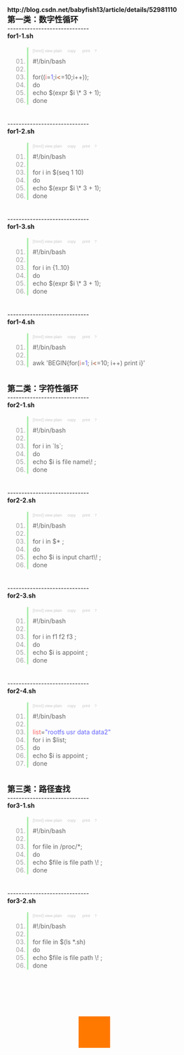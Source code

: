 <p>
	<br />
</p>
<p style="margin-top:0px;margin-bottom:0px;padding:0px;">
	<strong>http://blog.csdn.net/babyfish13/article/details/52981110</strong>
</p>
<p style="margin-top:0px;margin-bottom:0px;padding:0px;">
	<strong><span style="font-size:18px;">第一类：数字性循环</span></strong><br />
-----------------------------<br />
<strong>for1-1.sh</strong>
</p>
<div class="dp-highlighter bg_html" style="font-family:Consolas, &quot;font-size:12px;width:936.563px;overflow-x:auto;overflow-y:hidden;padding-top:1px;background-image:url(&quot;background-position:right top;background-size:initial;background-repeat:no-repeat;background-attachment:initial;background-origin:initial;background-clip:initial;opacity:0.6;position:relative;margin:18px 0px !important;">
	<div class="bar" style="padding-left:45px;">
		<div class="tools" style="padding:3px 8px 10px 10px;font-stretch:normal;font-size:9px;line-height:normal;font-family:Verdana, Geneva, Arial, Helvetica, sans-serif;color:silver;border-left:3px solid #6CE26C;">
			<b>[html]</b>&nbsp;<a href="http://blog.csdn.net/babyfish13/article/details/52981110#" class="ViewSource" title="view plain" target="_blank" style="color:#A0A0A0;text-decoration-line:none;background-image:none;background-position:initial;background-size:initial;background-repeat:initial;background-attachment:initial;background-origin:initial;background-clip:initial;background-color:inherit;border:none;padding:0px;margin:0px 10px 0px 0px;font-size:9px;">view plain</a><span data-mod="popu_168">&nbsp;<a href="http://blog.csdn.net/babyfish13/article/details/52981110#" class="CopyToClipboard" title="copy" target="_blank" style="color:#A0A0A0;text-decoration-line:none;background-image:none;background-position:initial;background-size:initial;background-repeat:initial;background-attachment:initial;background-origin:initial;background-clip:initial;background-color:inherit;border:none;padding:0px;margin:0px 10px 0px 0px;font-size:9px;">copy</a>
			<div style="position:absolute;left:668px;top:509px;width:25px;height:14px;z-index:99;">
			</div>
</span><span data-mod="popu_169">&nbsp;<a href="http://blog.csdn.net/babyfish13/article/details/52981110#" class="PrintSource" title="print" target="_blank" style="color:#A0A0A0;text-decoration-line:none;background-image:none;background-position:initial;background-size:initial;background-repeat:initial;background-attachment:initial;background-origin:initial;background-clip:initial;background-color:inherit;border:none;padding:0px;margin:0px 10px 0px 0px;font-size:9px;">print</a></span><a href="http://blog.csdn.net/babyfish13/article/details/52981110#" class="About" title="?" target="_blank" style="color:#A0A0A0;text-decoration-line:none;background-image:none;background-position:initial;background-size:initial;background-repeat:initial;background-attachment:initial;background-origin:initial;background-clip:initial;background-color:inherit;border:none;padding:0px;margin:0px 10px 0px 0px;font-size:9px;">?</a>
		</div>
	</div>
	<ol start="1" class="dp-xml" style="padding:0px;border:none;position:relative;list-style-position:initial;list-style-image:initial;color:#5C5C5C;margin:0px 0px 1px 45px !important;">
		<li class="alt" style="margin:0px !important;padding:0px 3px 0px 10px !important;border-top:none;border-right:none;border-bottom:none;border-left:3px solid #6CE26C;border-image:initial;list-style-type:decimal-leading-zero;list-style-image:initial;color:inherit;line-height:18px;list-style-position:outside !important;">
			<span style="margin:0px;padding:0px;border:none;color:black;background-color:inherit;">#!/bin/bash&nbsp;&nbsp;</span>
		</li>
		<li class="" style="border-top:none;border-right:none;border-bottom:none;border-left:3px solid #6CE26C;border-image:initial;list-style-type:decimal-leading-zero;list-style-image:initial;line-height:18px;margin:0px !important;padding:0px 3px 0px 10px !important;list-style-position:outside !important;">
			<span style="margin:0px;padding:0px;border:none;color:black;background-color:inherit;">&nbsp;&nbsp;</span>
		</li>
		<li class="alt" style="margin:0px !important;padding:0px 3px 0px 10px !important;border-top:none;border-right:none;border-bottom:none;border-left:3px solid #6CE26C;border-image:initial;list-style-type:decimal-leading-zero;list-style-image:initial;color:inherit;line-height:18px;list-style-position:outside !important;">
			<span style="margin:0px;padding:0px;border:none;color:black;background-color:inherit;">for((<span class="attribute" style="margin:0px;padding:0px;border:none;color:red;background-color:inherit;">i</span><span style="margin:0px;padding:0px;border:none;background-color:inherit;">=</span><span class="attribute-value" style="margin:0px;padding:0px;border:none;color:blue;background-color:inherit;">1</span><span style="margin:0px;padding:0px;border:none;background-color:inherit;">;i</span><span class="tag" style="color:#993300;margin:0px;padding:0px;border:none;background-color:inherit;font-weight:bold;">&lt;</span><span style="margin:0px;padding:0px;border:none;background-color:inherit;">=10;i++));&nbsp;&nbsp;</span></span>
		</li>
		<li class="" style="border-top:none;border-right:none;border-bottom:none;border-left:3px solid #6CE26C;border-image:initial;list-style-type:decimal-leading-zero;list-style-image:initial;line-height:18px;margin:0px !important;padding:0px 3px 0px 10px !important;list-style-position:outside !important;">
			<span style="margin:0px;padding:0px;border:none;color:black;background-color:inherit;">do&nbsp;&nbsp;&nbsp;</span>
		</li>
		<li class="alt" style="margin:0px !important;padding:0px 3px 0px 10px !important;border-top:none;border-right:none;border-bottom:none;border-left:3px solid #6CE26C;border-image:initial;list-style-type:decimal-leading-zero;list-style-image:initial;color:inherit;line-height:18px;list-style-position:outside !important;">
			<span style="margin:0px;padding:0px;border:none;color:black;background-color:inherit;">echo&nbsp;$(expr&nbsp;$i&nbsp;\*&nbsp;3&nbsp;+&nbsp;1);&nbsp;&nbsp;</span>
		</li>
		<li class="" style="border-top:none;border-right:none;border-bottom:none;border-left:3px solid #6CE26C;border-image:initial;list-style-type:decimal-leading-zero;list-style-image:initial;line-height:18px;margin:0px !important;padding:0px 3px 0px 10px !important;list-style-position:outside !important;">
			<span style="margin:0px;padding:0px;border:none;color:black;background-color:inherit;">done&nbsp;&nbsp;</span>
		</li>
	</ol>
</div>
<br />
<p style="margin-top:0px;margin-bottom:0px;padding:0px;">
	-----------------------------<br />
<strong>for1-2.sh</strong>
</p>
<div class="dp-highlighter bg_html" style="font-family:Consolas, &quot;font-size:12px;width:936.563px;overflow-x:auto;overflow-y:hidden;padding-top:1px;background-image:url(&quot;background-position:right top;background-size:initial;background-repeat:no-repeat;background-attachment:initial;background-origin:initial;background-clip:initial;opacity:0.6;position:relative;margin:18px 0px !important;">
	<div class="bar" style="padding-left:45px;">
		<div class="tools" style="padding:3px 8px 10px 10px;font-stretch:normal;font-size:9px;line-height:normal;font-family:Verdana, Geneva, Arial, Helvetica, sans-serif;color:silver;border-left:3px solid #6CE26C;">
			<b>[html]</b>&nbsp;<a href="http://blog.csdn.net/babyfish13/article/details/52981110#" class="ViewSource" title="view plain" target="_blank" style="color:#A0A0A0;text-decoration-line:none;background-image:none;background-position:initial;background-size:initial;background-repeat:initial;background-attachment:initial;background-origin:initial;background-clip:initial;background-color:inherit;border:none;padding:0px;margin:0px 10px 0px 0px;font-size:9px;">view plain</a><span data-mod="popu_168">&nbsp;<a href="http://blog.csdn.net/babyfish13/article/details/52981110#" class="CopyToClipboard" title="copy" target="_blank" style="color:#A0A0A0;text-decoration-line:none;background-image:none;background-position:initial;background-size:initial;background-repeat:initial;background-attachment:initial;background-origin:initial;background-clip:initial;background-color:inherit;border:none;padding:0px;margin:0px 10px 0px 0px;font-size:9px;">copy</a>
			<div style="position:absolute;left:668px;top:753px;width:25px;height:14px;z-index:99;">
			</div>
</span><span data-mod="popu_169">&nbsp;<a href="http://blog.csdn.net/babyfish13/article/details/52981110#" class="PrintSource" title="print" target="_blank" style="color:#A0A0A0;text-decoration-line:none;background-image:none;background-position:initial;background-size:initial;background-repeat:initial;background-attachment:initial;background-origin:initial;background-clip:initial;background-color:inherit;border:none;padding:0px;margin:0px 10px 0px 0px;font-size:9px;">print</a></span><a href="http://blog.csdn.net/babyfish13/article/details/52981110#" class="About" title="?" target="_blank" style="color:#A0A0A0;text-decoration-line:none;background-image:none;background-position:initial;background-size:initial;background-repeat:initial;background-attachment:initial;background-origin:initial;background-clip:initial;background-color:inherit;border:none;padding:0px;margin:0px 10px 0px 0px;font-size:9px;">?</a>
		</div>
	</div>
	<ol start="1" class="dp-xml" style="padding:0px;border:none;position:relative;list-style-position:initial;list-style-image:initial;color:#5C5C5C;margin:0px 0px 1px 45px !important;">
		<li class="alt" style="margin:0px !important;padding:0px 3px 0px 10px !important;border-top:none;border-right:none;border-bottom:none;border-left:3px solid #6CE26C;border-image:initial;list-style-type:decimal-leading-zero;list-style-image:initial;color:inherit;line-height:18px;list-style-position:outside !important;">
			<span style="margin:0px;padding:0px;border:none;color:black;background-color:inherit;">#!/bin/bash&nbsp;&nbsp;</span>
		</li>
		<li class="" style="border-top:none;border-right:none;border-bottom:none;border-left:3px solid #6CE26C;border-image:initial;list-style-type:decimal-leading-zero;list-style-image:initial;line-height:18px;margin:0px !important;padding:0px 3px 0px 10px !important;list-style-position:outside !important;">
			<span style="margin:0px;padding:0px;border:none;color:black;background-color:inherit;">&nbsp;&nbsp;</span>
		</li>
		<li class="alt" style="margin:0px !important;padding:0px 3px 0px 10px !important;border-top:none;border-right:none;border-bottom:none;border-left:3px solid #6CE26C;border-image:initial;list-style-type:decimal-leading-zero;list-style-image:initial;color:inherit;line-height:18px;list-style-position:outside !important;">
			<span style="margin:0px;padding:0px;border:none;color:black;background-color:inherit;">for&nbsp;i&nbsp;in&nbsp;$(seq&nbsp;1&nbsp;10)&nbsp;&nbsp;</span>
		</li>
		<li class="" style="border-top:none;border-right:none;border-bottom:none;border-left:3px solid #6CE26C;border-image:initial;list-style-type:decimal-leading-zero;list-style-image:initial;line-height:18px;margin:0px !important;padding:0px 3px 0px 10px !important;list-style-position:outside !important;">
			<span style="margin:0px;padding:0px;border:none;color:black;background-color:inherit;">do&nbsp;&nbsp;&nbsp;</span>
		</li>
		<li class="alt" style="margin:0px !important;padding:0px 3px 0px 10px !important;border-top:none;border-right:none;border-bottom:none;border-left:3px solid #6CE26C;border-image:initial;list-style-type:decimal-leading-zero;list-style-image:initial;color:inherit;line-height:18px;list-style-position:outside !important;">
			<span style="margin:0px;padding:0px;border:none;color:black;background-color:inherit;">echo&nbsp;$(expr&nbsp;$i&nbsp;\*&nbsp;3&nbsp;+&nbsp;1);&nbsp;&nbsp;</span>
		</li>
		<li class="" style="border-top:none;border-right:none;border-bottom:none;border-left:3px solid #6CE26C;border-image:initial;list-style-type:decimal-leading-zero;list-style-image:initial;line-height:18px;margin:0px !important;padding:0px 3px 0px 10px !important;list-style-position:outside !important;">
			<span style="margin:0px;padding:0px;border:none;color:black;background-color:inherit;">done&nbsp;&nbsp;</span>
		</li>
	</ol>
</div>
<br />
<p style="margin-top:0px;margin-bottom:0px;padding:0px;">
	-----------------------------<br />
<strong>for1-3.sh</strong>
</p>
<div class="dp-highlighter bg_html" style="font-family:Consolas, &quot;font-size:12px;width:936.563px;overflow-x:auto;overflow-y:hidden;padding-top:1px;background-image:url(&quot;background-position:right top;background-size:initial;background-repeat:no-repeat;background-attachment:initial;background-origin:initial;background-clip:initial;opacity:0.6;position:relative;margin:18px 0px !important;">
	<div class="bar" style="padding-left:45px;">
		<div class="tools" style="padding:3px 8px 10px 10px;font-stretch:normal;font-size:9px;line-height:normal;font-family:Verdana, Geneva, Arial, Helvetica, sans-serif;color:silver;border-left:3px solid #6CE26C;">
			<b>[html]</b>&nbsp;<a href="http://blog.csdn.net/babyfish13/article/details/52981110#" class="ViewSource" title="view plain" target="_blank" style="color:#A0A0A0;text-decoration-line:none;background-image:none;background-position:initial;background-size:initial;background-repeat:initial;background-attachment:initial;background-origin:initial;background-clip:initial;background-color:inherit;border:none;padding:0px;margin:0px 10px 0px 0px;font-size:9px;">view plain</a><span data-mod="popu_168">&nbsp;<a href="http://blog.csdn.net/babyfish13/article/details/52981110#" class="CopyToClipboard" title="copy" target="_blank" style="color:#A0A0A0;text-decoration-line:none;background-image:none;background-position:initial;background-size:initial;background-repeat:initial;background-attachment:initial;background-origin:initial;background-clip:initial;background-color:inherit;border:none;padding:0px;margin:0px 10px 0px 0px;font-size:9px;">copy</a>
			<div style="position:absolute;left:668px;top:998px;width:25px;height:14px;z-index:99;">
			</div>
</span><span data-mod="popu_169">&nbsp;<a href="http://blog.csdn.net/babyfish13/article/details/52981110#" class="PrintSource" title="print" target="_blank" style="color:#A0A0A0;text-decoration-line:none;background-image:none;background-position:initial;background-size:initial;background-repeat:initial;background-attachment:initial;background-origin:initial;background-clip:initial;background-color:inherit;border:none;padding:0px;margin:0px 10px 0px 0px;font-size:9px;">print</a></span><a href="http://blog.csdn.net/babyfish13/article/details/52981110#" class="About" title="?" target="_blank" style="color:#A0A0A0;text-decoration-line:none;background-image:none;background-position:initial;background-size:initial;background-repeat:initial;background-attachment:initial;background-origin:initial;background-clip:initial;background-color:inherit;border:none;padding:0px;margin:0px 10px 0px 0px;font-size:9px;">?</a>
		</div>
	</div>
	<ol start="1" class="dp-xml" style="padding:0px;border:none;position:relative;list-style-position:initial;list-style-image:initial;color:#5C5C5C;margin:0px 0px 1px 45px !important;">
		<li class="alt" style="margin:0px !important;padding:0px 3px 0px 10px !important;border-top:none;border-right:none;border-bottom:none;border-left:3px solid #6CE26C;border-image:initial;list-style-type:decimal-leading-zero;list-style-image:initial;color:inherit;line-height:18px;list-style-position:outside !important;">
			<span style="margin:0px;padding:0px;border:none;color:black;background-color:inherit;">#!/bin/bash&nbsp;&nbsp;</span>
		</li>
		<li class="" style="border-top:none;border-right:none;border-bottom:none;border-left:3px solid #6CE26C;border-image:initial;list-style-type:decimal-leading-zero;list-style-image:initial;line-height:18px;margin:0px !important;padding:0px 3px 0px 10px !important;list-style-position:outside !important;">
			<span style="margin:0px;padding:0px;border:none;color:black;background-color:inherit;">&nbsp;&nbsp;</span>
		</li>
		<li class="alt" style="margin:0px !important;padding:0px 3px 0px 10px !important;border-top:none;border-right:none;border-bottom:none;border-left:3px solid #6CE26C;border-image:initial;list-style-type:decimal-leading-zero;list-style-image:initial;color:inherit;line-height:18px;list-style-position:outside !important;">
			<span style="margin:0px;padding:0px;border:none;color:black;background-color:inherit;">for&nbsp;i&nbsp;in&nbsp;{1..10}&nbsp;&nbsp;</span>
		</li>
		<li class="" style="border-top:none;border-right:none;border-bottom:none;border-left:3px solid #6CE26C;border-image:initial;list-style-type:decimal-leading-zero;list-style-image:initial;line-height:18px;margin:0px !important;padding:0px 3px 0px 10px !important;list-style-position:outside !important;">
			<span style="margin:0px;padding:0px;border:none;color:black;background-color:inherit;">do&nbsp;&nbsp;</span>
		</li>
		<li class="alt" style="margin:0px !important;padding:0px 3px 0px 10px !important;border-top:none;border-right:none;border-bottom:none;border-left:3px solid #6CE26C;border-image:initial;list-style-type:decimal-leading-zero;list-style-image:initial;color:inherit;line-height:18px;list-style-position:outside !important;">
			<span style="margin:0px;padding:0px;border:none;color:black;background-color:inherit;">echo&nbsp;$(expr&nbsp;$i&nbsp;\*&nbsp;3&nbsp;+&nbsp;1);&nbsp;&nbsp;</span>
		</li>
		<li class="" style="border-top:none;border-right:none;border-bottom:none;border-left:3px solid #6CE26C;border-image:initial;list-style-type:decimal-leading-zero;list-style-image:initial;line-height:18px;margin:0px !important;padding:0px 3px 0px 10px !important;list-style-position:outside !important;">
			<span style="margin:0px;padding:0px;border:none;color:black;background-color:inherit;">done&nbsp;&nbsp;</span>
		</li>
	</ol>
</div>
<br />
<p style="margin-top:0px;margin-bottom:0px;padding:0px;">
	-----------------------------<br />
<strong>for1-4.sh</strong>
</p>
<div class="dp-highlighter bg_html" style="font-family:Consolas, &quot;font-size:12px;width:936.563px;overflow-x:auto;overflow-y:hidden;padding-top:1px;background-image:url(&quot;background-position:right top;background-size:initial;background-repeat:no-repeat;background-attachment:initial;background-origin:initial;background-clip:initial;opacity:0.6;position:relative;margin:18px 0px !important;">
	<div class="bar" style="padding-left:45px;">
		<div class="tools" style="padding:3px 8px 10px 10px;font-stretch:normal;font-size:9px;line-height:normal;font-family:Verdana, Geneva, Arial, Helvetica, sans-serif;color:silver;border-left:3px solid #6CE26C;">
			<b>[html]</b>&nbsp;<a href="http://blog.csdn.net/babyfish13/article/details/52981110#" class="ViewSource" title="view plain" target="_blank" style="color:#A0A0A0;text-decoration-line:none;background-image:none;background-position:initial;background-size:initial;background-repeat:initial;background-attachment:initial;background-origin:initial;background-clip:initial;background-color:inherit;border:none;padding:0px;margin:0px 10px 0px 0px;font-size:9px;">view plain</a><span data-mod="popu_168">&nbsp;<a href="http://blog.csdn.net/babyfish13/article/details/52981110#" class="CopyToClipboard" title="copy" target="_blank" style="color:#A0A0A0;text-decoration-line:none;background-image:none;background-position:initial;background-size:initial;background-repeat:initial;background-attachment:initial;background-origin:initial;background-clip:initial;background-color:inherit;border:none;padding:0px;margin:0px 10px 0px 0px;font-size:9px;">copy</a>
			<div style="position:absolute;left:668px;top:1242px;width:25px;height:14px;z-index:99;">
			</div>
</span><span data-mod="popu_169">&nbsp;<a href="http://blog.csdn.net/babyfish13/article/details/52981110#" class="PrintSource" title="print" target="_blank" style="color:#A0A0A0;text-decoration-line:none;background-image:none;background-position:initial;background-size:initial;background-repeat:initial;background-attachment:initial;background-origin:initial;background-clip:initial;background-color:inherit;border:none;padding:0px;margin:0px 10px 0px 0px;font-size:9px;">print</a></span><a href="http://blog.csdn.net/babyfish13/article/details/52981110#" class="About" title="?" target="_blank" style="color:#A0A0A0;text-decoration-line:none;background-image:none;background-position:initial;background-size:initial;background-repeat:initial;background-attachment:initial;background-origin:initial;background-clip:initial;background-color:inherit;border:none;padding:0px;margin:0px 10px 0px 0px;font-size:9px;">?</a>
		</div>
	</div>
	<ol start="1" class="dp-xml" style="padding:0px;border:none;position:relative;list-style-position:initial;list-style-image:initial;color:#5C5C5C;margin:0px 0px 1px 45px !important;">
		<li class="alt" style="margin:0px !important;padding:0px 3px 0px 10px !important;border-top:none;border-right:none;border-bottom:none;border-left:3px solid #6CE26C;border-image:initial;list-style-type:decimal-leading-zero;list-style-image:initial;color:inherit;line-height:18px;list-style-position:outside !important;">
			<span style="margin:0px;padding:0px;border:none;color:black;background-color:inherit;">#!/bin/bash&nbsp;&nbsp;</span>
		</li>
		<li class="" style="border-top:none;border-right:none;border-bottom:none;border-left:3px solid #6CE26C;border-image:initial;list-style-type:decimal-leading-zero;list-style-image:initial;line-height:18px;margin:0px !important;padding:0px 3px 0px 10px !important;list-style-position:outside !important;">
			<span style="margin:0px;padding:0px;border:none;color:black;background-color:inherit;">&nbsp;&nbsp;</span>
		</li>
		<li class="alt" style="margin:0px !important;padding:0px 3px 0px 10px !important;border-top:none;border-right:none;border-bottom:none;border-left:3px solid #6CE26C;border-image:initial;list-style-type:decimal-leading-zero;list-style-image:initial;color:inherit;line-height:18px;list-style-position:outside !important;">
			<span style="margin:0px;padding:0px;border:none;color:black;background-color:inherit;">awk&nbsp;'BEGIN{for(<span class="attribute" style="margin:0px;padding:0px;border:none;color:red;background-color:inherit;">i</span><span style="margin:0px;padding:0px;border:none;background-color:inherit;">=</span><span class="attribute-value" style="margin:0px;padding:0px;border:none;color:blue;background-color:inherit;">1</span><span style="margin:0px;padding:0px;border:none;background-color:inherit;">;&nbsp;i</span><span class="tag" style="color:#993300;margin:0px;padding:0px;border:none;background-color:inherit;font-weight:bold;">&lt;</span><span style="margin:0px;padding:0px;border:none;background-color:inherit;">=10;&nbsp;i++)&nbsp;print&nbsp;i}'&nbsp;&nbsp;</span></span>
		</li>
	</ol>
</div>
<br />
<p style="margin-top:0px;margin-bottom:0px;padding:0px;">
	<span style="font-size:18px;"><strong>第二类：字符性循环</strong></span><br />
-----------------------------<br />
<strong>for2-1.sh</strong>
</p>
<div class="dp-highlighter bg_html" style="font-family:Consolas, &quot;font-size:12px;width:936.563px;overflow-x:auto;overflow-y:hidden;padding-top:1px;background-image:url(&quot;background-position:right top;background-size:initial;background-repeat:no-repeat;background-attachment:initial;background-origin:initial;background-clip:initial;opacity:0.6;position:relative;margin:18px 0px !important;">
	<div class="bar" style="padding-left:45px;">
		<div class="tools" style="padding:3px 8px 10px 10px;font-stretch:normal;font-size:9px;line-height:normal;font-family:Verdana, Geneva, Arial, Helvetica, sans-serif;color:silver;border-left:3px solid #6CE26C;">
			<b>[html]</b>&nbsp;<a href="http://blog.csdn.net/babyfish13/article/details/52981110#" class="ViewSource" title="view plain" target="_blank" style="color:#A0A0A0;text-decoration-line:none;background-image:none;background-position:initial;background-size:initial;background-repeat:initial;background-attachment:initial;background-origin:initial;background-clip:initial;background-color:inherit;border:none;padding:0px;margin:0px 10px 0px 0px;font-size:9px;">view plain</a><span data-mod="popu_168">&nbsp;<a href="http://blog.csdn.net/babyfish13/article/details/52981110#" class="CopyToClipboard" title="copy" target="_blank" style="color:#A0A0A0;text-decoration-line:none;background-image:none;background-position:initial;background-size:initial;background-repeat:initial;background-attachment:initial;background-origin:initial;background-clip:initial;background-color:inherit;border:none;padding:0px;margin:0px 10px 0px 0px;font-size:9px;">copy</a>
			<div style="position:absolute;left:668px;top:1460px;width:25px;height:14px;z-index:99;">
			</div>
</span><span data-mod="popu_169">&nbsp;<a href="http://blog.csdn.net/babyfish13/article/details/52981110#" class="PrintSource" title="print" target="_blank" style="color:#A0A0A0;text-decoration-line:none;background-image:none;background-position:initial;background-size:initial;background-repeat:initial;background-attachment:initial;background-origin:initial;background-clip:initial;background-color:inherit;border:none;padding:0px;margin:0px 10px 0px 0px;font-size:9px;">print</a></span><a href="http://blog.csdn.net/babyfish13/article/details/52981110#" class="About" title="?" target="_blank" style="color:#A0A0A0;text-decoration-line:none;background-image:none;background-position:initial;background-size:initial;background-repeat:initial;background-attachment:initial;background-origin:initial;background-clip:initial;background-color:inherit;border:none;padding:0px;margin:0px 10px 0px 0px;font-size:9px;">?</a>
		</div>
	</div>
	<ol start="1" class="dp-xml" style="padding:0px;border:none;position:relative;list-style-position:initial;list-style-image:initial;color:#5C5C5C;margin:0px 0px 1px 45px !important;">
		<li class="alt" style="margin:0px !important;padding:0px 3px 0px 10px !important;border-top:none;border-right:none;border-bottom:none;border-left:3px solid #6CE26C;border-image:initial;list-style-type:decimal-leading-zero;list-style-image:initial;color:inherit;line-height:18px;list-style-position:outside !important;">
			<span style="margin:0px;padding:0px;border:none;color:black;background-color:inherit;">#!/bin/bash&nbsp;&nbsp;</span>
		</li>
		<li class="" style="border-top:none;border-right:none;border-bottom:none;border-left:3px solid #6CE26C;border-image:initial;list-style-type:decimal-leading-zero;list-style-image:initial;line-height:18px;margin:0px !important;padding:0px 3px 0px 10px !important;list-style-position:outside !important;">
			<span style="margin:0px;padding:0px;border:none;color:black;background-color:inherit;">&nbsp;&nbsp;</span>
		</li>
		<li class="alt" style="margin:0px !important;padding:0px 3px 0px 10px !important;border-top:none;border-right:none;border-bottom:none;border-left:3px solid #6CE26C;border-image:initial;list-style-type:decimal-leading-zero;list-style-image:initial;color:inherit;line-height:18px;list-style-position:outside !important;">
			<span style="margin:0px;padding:0px;border:none;color:black;background-color:inherit;">for&nbsp;i&nbsp;in&nbsp;`ls`;&nbsp;&nbsp;</span>
		</li>
		<li class="" style="border-top:none;border-right:none;border-bottom:none;border-left:3px solid #6CE26C;border-image:initial;list-style-type:decimal-leading-zero;list-style-image:initial;line-height:18px;margin:0px !important;padding:0px 3px 0px 10px !important;list-style-position:outside !important;">
			<span style="margin:0px;padding:0px;border:none;color:black;background-color:inherit;">do&nbsp;&nbsp;&nbsp;</span>
		</li>
		<li class="alt" style="margin:0px !important;padding:0px 3px 0px 10px !important;border-top:none;border-right:none;border-bottom:none;border-left:3px solid #6CE26C;border-image:initial;list-style-type:decimal-leading-zero;list-style-image:initial;color:inherit;line-height:18px;list-style-position:outside !important;">
			<span style="margin:0px;padding:0px;border:none;color:black;background-color:inherit;">echo&nbsp;$i&nbsp;is&nbsp;file&nbsp;name\!&nbsp;;&nbsp;&nbsp;</span>
		</li>
		<li class="" style="border-top:none;border-right:none;border-bottom:none;border-left:3px solid #6CE26C;border-image:initial;list-style-type:decimal-leading-zero;list-style-image:initial;line-height:18px;margin:0px !important;padding:0px 3px 0px 10px !important;list-style-position:outside !important;">
			<span style="margin:0px;padding:0px;border:none;color:black;background-color:inherit;">done&nbsp;&nbsp;</span>
		</li>
	</ol>
</div>
<br />
<p style="margin-top:0px;margin-bottom:0px;padding:0px;">
	-----------------------------<br />
<strong>for2-2.sh</strong>
</p>
<div class="dp-highlighter bg_html" style="font-family:Consolas, &quot;font-size:12px;width:936.563px;overflow-x:auto;overflow-y:hidden;padding-top:1px;background-image:url(&quot;background-position:right top;background-size:initial;background-repeat:no-repeat;background-attachment:initial;background-origin:initial;background-clip:initial;opacity:0.6;position:relative;margin:18px 0px !important;">
	<div class="bar" style="padding-left:45px;">
		<div class="tools" style="padding:3px 8px 10px 10px;font-stretch:normal;font-size:9px;line-height:normal;font-family:Verdana, Geneva, Arial, Helvetica, sans-serif;color:silver;border-left:3px solid #6CE26C;">
			<b>[html]</b>&nbsp;<a href="http://blog.csdn.net/babyfish13/article/details/52981110#" class="ViewSource" title="view plain" target="_blank" style="color:#A0A0A0;text-decoration-line:none;background-image:none;background-position:initial;background-size:initial;background-repeat:initial;background-attachment:initial;background-origin:initial;background-clip:initial;background-color:inherit;border:none;padding:0px;margin:0px 10px 0px 0px;font-size:9px;">view plain</a><span data-mod="popu_168">&nbsp;<a href="http://blog.csdn.net/babyfish13/article/details/52981110#" class="CopyToClipboard" title="copy" target="_blank" style="color:#A0A0A0;text-decoration-line:none;background-image:none;background-position:initial;background-size:initial;background-repeat:initial;background-attachment:initial;background-origin:initial;background-clip:initial;background-color:inherit;border:none;padding:0px;margin:0px 10px 0px 0px;font-size:9px;">copy</a>
			<div style="position:absolute;left:668px;top:1705px;width:25px;height:14px;z-index:99;">
			</div>
</span><span data-mod="popu_169">&nbsp;<a href="http://blog.csdn.net/babyfish13/article/details/52981110#" class="PrintSource" title="print" target="_blank" style="color:#A0A0A0;text-decoration-line:none;background-image:none;background-position:initial;background-size:initial;background-repeat:initial;background-attachment:initial;background-origin:initial;background-clip:initial;background-color:inherit;border:none;padding:0px;margin:0px 10px 0px 0px;font-size:9px;">print</a></span><a href="http://blog.csdn.net/babyfish13/article/details/52981110#" class="About" title="?" target="_blank" style="color:#A0A0A0;text-decoration-line:none;background-image:none;background-position:initial;background-size:initial;background-repeat:initial;background-attachment:initial;background-origin:initial;background-clip:initial;background-color:inherit;border:none;padding:0px;margin:0px 10px 0px 0px;font-size:9px;">?</a>
		</div>
	</div>
	<ol start="1" class="dp-xml" style="padding:0px;border:none;position:relative;list-style-position:initial;list-style-image:initial;color:#5C5C5C;margin:0px 0px 1px 45px !important;">
		<li class="alt" style="margin:0px !important;padding:0px 3px 0px 10px !important;border-top:none;border-right:none;border-bottom:none;border-left:3px solid #6CE26C;border-image:initial;list-style-type:decimal-leading-zero;list-style-image:initial;color:inherit;line-height:18px;list-style-position:outside !important;">
			<span style="margin:0px;padding:0px;border:none;color:black;background-color:inherit;">#!/bin/bash&nbsp;&nbsp;</span>
		</li>
		<li class="" style="border-top:none;border-right:none;border-bottom:none;border-left:3px solid #6CE26C;border-image:initial;list-style-type:decimal-leading-zero;list-style-image:initial;line-height:18px;margin:0px !important;padding:0px 3px 0px 10px !important;list-style-position:outside !important;">
			<span style="margin:0px;padding:0px;border:none;color:black;background-color:inherit;">&nbsp;&nbsp;</span>
		</li>
		<li class="alt" style="margin:0px !important;padding:0px 3px 0px 10px !important;border-top:none;border-right:none;border-bottom:none;border-left:3px solid #6CE26C;border-image:initial;list-style-type:decimal-leading-zero;list-style-image:initial;color:inherit;line-height:18px;list-style-position:outside !important;">
			<span style="margin:0px;padding:0px;border:none;color:black;background-color:inherit;">for&nbsp;i&nbsp;in&nbsp;$*&nbsp;;&nbsp;&nbsp;</span>
		</li>
		<li class="" style="border-top:none;border-right:none;border-bottom:none;border-left:3px solid #6CE26C;border-image:initial;list-style-type:decimal-leading-zero;list-style-image:initial;line-height:18px;margin:0px !important;padding:0px 3px 0px 10px !important;list-style-position:outside !important;">
			<span style="margin:0px;padding:0px;border:none;color:black;background-color:inherit;">do&nbsp;&nbsp;</span>
		</li>
		<li class="alt" style="margin:0px !important;padding:0px 3px 0px 10px !important;border-top:none;border-right:none;border-bottom:none;border-left:3px solid #6CE26C;border-image:initial;list-style-type:decimal-leading-zero;list-style-image:initial;color:inherit;line-height:18px;list-style-position:outside !important;">
			<span style="margin:0px;padding:0px;border:none;color:black;background-color:inherit;">echo&nbsp;$i&nbsp;is&nbsp;input&nbsp;chart\!&nbsp;;&nbsp;&nbsp;</span>
		</li>
		<li class="" style="border-top:none;border-right:none;border-bottom:none;border-left:3px solid #6CE26C;border-image:initial;list-style-type:decimal-leading-zero;list-style-image:initial;line-height:18px;margin:0px !important;padding:0px 3px 0px 10px !important;list-style-position:outside !important;">
			<span style="margin:0px;padding:0px;border:none;color:black;background-color:inherit;">done&nbsp;&nbsp;</span>
		</li>
	</ol>
</div>
<br />
<p style="margin-top:0px;margin-bottom:0px;padding:0px;">
	-----------------------------<br />
<strong>for2-3.sh</strong>
</p>
<div class="dp-highlighter bg_html" style="font-family:Consolas, &quot;font-size:12px;width:936.563px;overflow-x:auto;overflow-y:hidden;padding-top:1px;background-image:url(&quot;background-position:right top;background-size:initial;background-repeat:no-repeat;background-attachment:initial;background-origin:initial;background-clip:initial;opacity:0.6;position:relative;margin:18px 0px !important;">
	<div class="bar" style="padding-left:45px;">
		<div class="tools" style="padding:3px 8px 10px 10px;font-stretch:normal;font-size:9px;line-height:normal;font-family:Verdana, Geneva, Arial, Helvetica, sans-serif;color:silver;border-left:3px solid #6CE26C;">
			<b>[html]</b>&nbsp;<a href="http://blog.csdn.net/babyfish13/article/details/52981110#" class="ViewSource" title="view plain" target="_blank" style="color:#A0A0A0;text-decoration-line:none;background-image:none;background-position:initial;background-size:initial;background-repeat:initial;background-attachment:initial;background-origin:initial;background-clip:initial;background-color:inherit;border:none;padding:0px;margin:0px 10px 0px 0px;font-size:9px;">view plain</a><span data-mod="popu_168">&nbsp;<a href="http://blog.csdn.net/babyfish13/article/details/52981110#" class="CopyToClipboard" title="copy" target="_blank" style="color:#A0A0A0;text-decoration-line:none;background-image:none;background-position:initial;background-size:initial;background-repeat:initial;background-attachment:initial;background-origin:initial;background-clip:initial;background-color:inherit;border:none;padding:0px;margin:0px 10px 0px 0px;font-size:9px;">copy</a>
			<div style="position:absolute;left:668px;top:1949px;width:25px;height:14px;z-index:99;">
			</div>
</span><span data-mod="popu_169">&nbsp;<a href="http://blog.csdn.net/babyfish13/article/details/52981110#" class="PrintSource" title="print" target="_blank" style="color:#A0A0A0;text-decoration-line:none;background-image:none;background-position:initial;background-size:initial;background-repeat:initial;background-attachment:initial;background-origin:initial;background-clip:initial;background-color:inherit;border:none;padding:0px;margin:0px 10px 0px 0px;font-size:9px;">print</a></span><a href="http://blog.csdn.net/babyfish13/article/details/52981110#" class="About" title="?" target="_blank" style="color:#A0A0A0;text-decoration-line:none;background-image:none;background-position:initial;background-size:initial;background-repeat:initial;background-attachment:initial;background-origin:initial;background-clip:initial;background-color:inherit;border:none;padding:0px;margin:0px 10px 0px 0px;font-size:9px;">?</a>
		</div>
	</div>
	<ol start="1" class="dp-xml" style="padding:0px;border:none;position:relative;list-style-position:initial;list-style-image:initial;color:#5C5C5C;margin:0px 0px 1px 45px !important;">
		<li class="alt" style="margin:0px !important;padding:0px 3px 0px 10px !important;border-top:none;border-right:none;border-bottom:none;border-left:3px solid #6CE26C;border-image:initial;list-style-type:decimal-leading-zero;list-style-image:initial;color:inherit;line-height:18px;list-style-position:outside !important;">
			<span style="margin:0px;padding:0px;border:none;color:black;background-color:inherit;">#!/bin/bash&nbsp;&nbsp;</span>
		</li>
		<li class="" style="border-top:none;border-right:none;border-bottom:none;border-left:3px solid #6CE26C;border-image:initial;list-style-type:decimal-leading-zero;list-style-image:initial;line-height:18px;margin:0px !important;padding:0px 3px 0px 10px !important;list-style-position:outside !important;">
			<span style="margin:0px;padding:0px;border:none;color:black;background-color:inherit;">&nbsp;&nbsp;</span>
		</li>
		<li class="alt" style="margin:0px !important;padding:0px 3px 0px 10px !important;border-top:none;border-right:none;border-bottom:none;border-left:3px solid #6CE26C;border-image:initial;list-style-type:decimal-leading-zero;list-style-image:initial;color:inherit;line-height:18px;list-style-position:outside !important;">
			<span style="margin:0px;padding:0px;border:none;color:black;background-color:inherit;">for&nbsp;i&nbsp;in&nbsp;f1&nbsp;f2&nbsp;f3&nbsp;;&nbsp;&nbsp;</span>
		</li>
		<li class="" style="border-top:none;border-right:none;border-bottom:none;border-left:3px solid #6CE26C;border-image:initial;list-style-type:decimal-leading-zero;list-style-image:initial;line-height:18px;margin:0px !important;padding:0px 3px 0px 10px !important;list-style-position:outside !important;">
			<span style="margin:0px;padding:0px;border:none;color:black;background-color:inherit;">do&nbsp;&nbsp;</span>
		</li>
		<li class="alt" style="margin:0px !important;padding:0px 3px 0px 10px !important;border-top:none;border-right:none;border-bottom:none;border-left:3px solid #6CE26C;border-image:initial;list-style-type:decimal-leading-zero;list-style-image:initial;color:inherit;line-height:18px;list-style-position:outside !important;">
			<span style="margin:0px;padding:0px;border:none;color:black;background-color:inherit;">echo&nbsp;$i&nbsp;is&nbsp;appoint&nbsp;;&nbsp;&nbsp;</span>
		</li>
		<li class="" style="border-top:none;border-right:none;border-bottom:none;border-left:3px solid #6CE26C;border-image:initial;list-style-type:decimal-leading-zero;list-style-image:initial;line-height:18px;margin:0px !important;padding:0px 3px 0px 10px !important;list-style-position:outside !important;">
			<span style="margin:0px;padding:0px;border:none;color:black;background-color:inherit;">done&nbsp;&nbsp;</span>
		</li>
	</ol>
</div>
<br />
<p style="margin-top:0px;margin-bottom:0px;padding:0px;">
	-----------------------------<br />
<strong>for2-4.sh</strong>
</p>
<div class="dp-highlighter bg_html" style="font-family:Consolas, &quot;font-size:12px;width:936.563px;overflow-x:auto;overflow-y:hidden;padding-top:1px;background-image:url(&quot;background-position:right top;background-size:initial;background-repeat:no-repeat;background-attachment:initial;background-origin:initial;background-clip:initial;opacity:0.6;position:relative;margin:18px 0px !important;">
	<div class="bar" style="padding-left:45px;">
		<div class="tools" style="padding:3px 8px 10px 10px;font-stretch:normal;font-size:9px;line-height:normal;font-family:Verdana, Geneva, Arial, Helvetica, sans-serif;color:silver;border-left:3px solid #6CE26C;">
			<b>[html]</b>&nbsp;<a href="http://blog.csdn.net/babyfish13/article/details/52981110#" class="ViewSource" title="view plain" target="_blank" style="color:#A0A0A0;text-decoration-line:none;background-image:none;background-position:initial;background-size:initial;background-repeat:initial;background-attachment:initial;background-origin:initial;background-clip:initial;background-color:inherit;border:none;padding:0px;margin:0px 10px 0px 0px;font-size:9px;">view plain</a><span data-mod="popu_168">&nbsp;<a href="http://blog.csdn.net/babyfish13/article/details/52981110#" class="CopyToClipboard" title="copy" target="_blank" style="color:#A0A0A0;text-decoration-line:none;background-image:none;background-position:initial;background-size:initial;background-repeat:initial;background-attachment:initial;background-origin:initial;background-clip:initial;background-color:inherit;border:none;padding:0px;margin:0px 10px 0px 0px;font-size:9px;">copy</a>
			<div style="position:absolute;left:668px;top:2194px;width:25px;height:14px;z-index:99;">
			</div>
</span><span data-mod="popu_169">&nbsp;<a href="http://blog.csdn.net/babyfish13/article/details/52981110#" class="PrintSource" title="print" target="_blank" style="color:#A0A0A0;text-decoration-line:none;background-image:none;background-position:initial;background-size:initial;background-repeat:initial;background-attachment:initial;background-origin:initial;background-clip:initial;background-color:inherit;border:none;padding:0px;margin:0px 10px 0px 0px;font-size:9px;">print</a></span><a href="http://blog.csdn.net/babyfish13/article/details/52981110#" class="About" title="?" target="_blank" style="color:#A0A0A0;text-decoration-line:none;background-image:none;background-position:initial;background-size:initial;background-repeat:initial;background-attachment:initial;background-origin:initial;background-clip:initial;background-color:inherit;border:none;padding:0px;margin:0px 10px 0px 0px;font-size:9px;">?</a>
		</div>
	</div>
	<ol start="1" class="dp-xml" style="padding:0px;border:none;position:relative;list-style-position:initial;list-style-image:initial;color:#5C5C5C;margin:0px 0px 1px 45px !important;">
		<li class="alt" style="margin:0px !important;padding:0px 3px 0px 10px !important;border-top:none;border-right:none;border-bottom:none;border-left:3px solid #6CE26C;border-image:initial;list-style-type:decimal-leading-zero;list-style-image:initial;color:inherit;line-height:18px;list-style-position:outside !important;">
			<span style="margin:0px;padding:0px;border:none;color:black;background-color:inherit;">#!/bin/bash&nbsp;&nbsp;</span>
		</li>
		<li class="" style="border-top:none;border-right:none;border-bottom:none;border-left:3px solid #6CE26C;border-image:initial;list-style-type:decimal-leading-zero;list-style-image:initial;line-height:18px;margin:0px !important;padding:0px 3px 0px 10px !important;list-style-position:outside !important;">
			<span style="margin:0px;padding:0px;border:none;color:black;background-color:inherit;">&nbsp;&nbsp;</span>
		</li>
		<li class="alt" style="margin:0px !important;padding:0px 3px 0px 10px !important;border-top:none;border-right:none;border-bottom:none;border-left:3px solid #6CE26C;border-image:initial;list-style-type:decimal-leading-zero;list-style-image:initial;color:inherit;line-height:18px;list-style-position:outside !important;">
			<span style="margin:0px;padding:0px;border:none;color:black;background-color:inherit;"><span class="attribute" style="margin:0px;padding:0px;border:none;color:red;background-color:inherit;">list</span><span style="margin:0px;padding:0px;border:none;background-color:inherit;">=</span><span class="attribute-value" style="margin:0px;padding:0px;border:none;color:blue;background-color:inherit;">"rootfs&nbsp;usr&nbsp;data&nbsp;data2"</span><span style="margin:0px;padding:0px;border:none;background-color:inherit;">&nbsp;&nbsp;</span></span>
		</li>
		<li class="" style="border-top:none;border-right:none;border-bottom:none;border-left:3px solid #6CE26C;border-image:initial;list-style-type:decimal-leading-zero;list-style-image:initial;line-height:18px;margin:0px !important;padding:0px 3px 0px 10px !important;list-style-position:outside !important;">
			<span style="margin:0px;padding:0px;border:none;color:black;background-color:inherit;">for&nbsp;i&nbsp;in&nbsp;$list;&nbsp;&nbsp;</span>
		</li>
		<li class="alt" style="margin:0px !important;padding:0px 3px 0px 10px !important;border-top:none;border-right:none;border-bottom:none;border-left:3px solid #6CE26C;border-image:initial;list-style-type:decimal-leading-zero;list-style-image:initial;color:inherit;line-height:18px;list-style-position:outside !important;">
			<span style="margin:0px;padding:0px;border:none;color:black;background-color:inherit;">do&nbsp;&nbsp;</span>
		</li>
		<li class="" style="border-top:none;border-right:none;border-bottom:none;border-left:3px solid #6CE26C;border-image:initial;list-style-type:decimal-leading-zero;list-style-image:initial;line-height:18px;margin:0px !important;padding:0px 3px 0px 10px !important;list-style-position:outside !important;">
			<span style="margin:0px;padding:0px;border:none;color:black;background-color:inherit;">echo&nbsp;$i&nbsp;is&nbsp;appoint&nbsp;;&nbsp;&nbsp;</span>
		</li>
		<li class="alt" style="margin:0px !important;padding:0px 3px 0px 10px !important;border-top:none;border-right:none;border-bottom:none;border-left:3px solid #6CE26C;border-image:initial;list-style-type:decimal-leading-zero;list-style-image:initial;color:inherit;line-height:18px;list-style-position:outside !important;">
			<span style="margin:0px;padding:0px;border:none;color:black;background-color:inherit;">done&nbsp;&nbsp;</span>
		</li>
	</ol>
</div>
<br />
<p style="margin-top:0px;margin-bottom:0px;padding:0px;">
	<span style="font-size:18px;"><strong>第三类：路径查找</strong></span><br />
-----------------------------<br />
<strong>for3-1.sh</strong>
</p>
<div class="dp-highlighter bg_html" style="font-family:Consolas, &quot;font-size:12px;width:936.563px;overflow-x:auto;overflow-y:hidden;padding-top:1px;background-image:url(&quot;background-position:right top;background-size:initial;background-repeat:no-repeat;background-attachment:initial;background-origin:initial;background-clip:initial;opacity:0.6;position:relative;margin:18px 0px !important;">
	<div class="bar" style="padding-left:45px;">
		<div class="tools" style="padding:3px 8px 10px 10px;font-stretch:normal;font-size:9px;line-height:normal;font-family:Verdana, Geneva, Arial, Helvetica, sans-serif;color:silver;border-left:3px solid #6CE26C;">
			<b>[html]</b>&nbsp;<a href="http://blog.csdn.net/babyfish13/article/details/52981110#" class="ViewSource" title="view plain" target="_blank" style="color:#A0A0A0;text-decoration-line:none;background-image:none;background-position:initial;background-size:initial;background-repeat:initial;background-attachment:initial;background-origin:initial;background-clip:initial;background-color:inherit;border:none;padding:0px;margin:0px 10px 0px 0px;font-size:9px;">view plain</a><span data-mod="popu_168">&nbsp;<a href="http://blog.csdn.net/babyfish13/article/details/52981110#" class="CopyToClipboard" title="copy" target="_blank" style="color:#A0A0A0;text-decoration-line:none;background-image:none;background-position:initial;background-size:initial;background-repeat:initial;background-attachment:initial;background-origin:initial;background-clip:initial;background-color:inherit;border:none;padding:0px;margin:0px 10px 0px 0px;font-size:9px;">copy</a>
			<div style="position:absolute;left:668px;top:2481px;width:25px;height:14px;z-index:99;">
			</div>
</span><span data-mod="popu_169">&nbsp;<a href="http://blog.csdn.net/babyfish13/article/details/52981110#" class="PrintSource" title="print" target="_blank" style="color:#A0A0A0;text-decoration-line:none;background-image:none;background-position:initial;background-size:initial;background-repeat:initial;background-attachment:initial;background-origin:initial;background-clip:initial;background-color:inherit;border:none;padding:0px;margin:0px 10px 0px 0px;font-size:9px;">print</a></span><a href="http://blog.csdn.net/babyfish13/article/details/52981110#" class="About" title="?" target="_blank" style="color:#A0A0A0;text-decoration-line:none;background-image:none;background-position:initial;background-size:initial;background-repeat:initial;background-attachment:initial;background-origin:initial;background-clip:initial;background-color:inherit;border:none;padding:0px;margin:0px 10px 0px 0px;font-size:9px;">?</a>
		</div>
	</div>
	<ol start="1" class="dp-xml" style="padding:0px;border:none;position:relative;list-style-position:initial;list-style-image:initial;color:#5C5C5C;margin:0px 0px 1px 45px !important;">
		<li class="alt" style="margin:0px !important;padding:0px 3px 0px 10px !important;border-top:none;border-right:none;border-bottom:none;border-left:3px solid #6CE26C;border-image:initial;list-style-type:decimal-leading-zero;list-style-image:initial;color:inherit;line-height:18px;list-style-position:outside !important;">
			<span style="margin:0px;padding:0px;border:none;color:black;background-color:inherit;">#!/bin/bash&nbsp;&nbsp;</span>
		</li>
		<li class="" style="border-top:none;border-right:none;border-bottom:none;border-left:3px solid #6CE26C;border-image:initial;list-style-type:decimal-leading-zero;list-style-image:initial;line-height:18px;margin:0px !important;padding:0px 3px 0px 10px !important;list-style-position:outside !important;">
			<span style="margin:0px;padding:0px;border:none;color:black;background-color:inherit;">&nbsp;&nbsp;</span>
		</li>
		<li class="alt" style="margin:0px !important;padding:0px 3px 0px 10px !important;border-top:none;border-right:none;border-bottom:none;border-left:3px solid #6CE26C;border-image:initial;list-style-type:decimal-leading-zero;list-style-image:initial;color:inherit;line-height:18px;list-style-position:outside !important;">
			<span style="margin:0px;padding:0px;border:none;color:black;background-color:inherit;">for&nbsp;file&nbsp;in&nbsp;/proc/*;&nbsp;&nbsp;</span>
		</li>
		<li class="" style="border-top:none;border-right:none;border-bottom:none;border-left:3px solid #6CE26C;border-image:initial;list-style-type:decimal-leading-zero;list-style-image:initial;line-height:18px;margin:0px !important;padding:0px 3px 0px 10px !important;list-style-position:outside !important;">
			<span style="margin:0px;padding:0px;border:none;color:black;background-color:inherit;">do&nbsp;&nbsp;</span>
		</li>
		<li class="alt" style="margin:0px !important;padding:0px 3px 0px 10px !important;border-top:none;border-right:none;border-bottom:none;border-left:3px solid #6CE26C;border-image:initial;list-style-type:decimal-leading-zero;list-style-image:initial;color:inherit;line-height:18px;list-style-position:outside !important;">
			<span style="margin:0px;padding:0px;border:none;color:black;background-color:inherit;">echo&nbsp;$file&nbsp;is&nbsp;file&nbsp;path&nbsp;\!&nbsp;;&nbsp;&nbsp;</span>
		</li>
		<li class="" style="border-top:none;border-right:none;border-bottom:none;border-left:3px solid #6CE26C;border-image:initial;list-style-type:decimal-leading-zero;list-style-image:initial;line-height:18px;margin:0px !important;padding:0px 3px 0px 10px !important;list-style-position:outside !important;">
			<span style="margin:0px;padding:0px;border:none;color:black;background-color:inherit;">done&nbsp;&nbsp;</span>
		</li>
	</ol>
</div>
<br />
<p style="margin-top:0px;margin-bottom:0px;padding:0px;">
	-----------------------------<br />
<strong>for3-2.sh</strong>
</p>
<div class="dp-highlighter bg_html" style="font-family:Consolas, &quot;font-size:12px;width:936.563px;overflow-x:auto;overflow-y:hidden;padding-top:1px;background-image:url(&quot;background-position:right top;background-size:initial;background-repeat:no-repeat;background-attachment:initial;background-origin:initial;background-clip:initial;opacity:0.6;position:relative;margin:18px 0px !important;">
	<div class="bar" style="padding-left:45px;">
		<div class="tools" style="padding:3px 8px 10px 10px;font-stretch:normal;font-size:9px;line-height:normal;font-family:Verdana, Geneva, Arial, Helvetica, sans-serif;color:silver;border-left:3px solid #6CE26C;">
			<b>[html]</b>&nbsp;<a href="http://blog.csdn.net/babyfish13/article/details/52981110#" class="ViewSource" title="view plain" target="_blank" style="color:#A0A0A0;text-decoration-line:none;background-image:none;background-position:initial;background-size:initial;background-repeat:initial;background-attachment:initial;background-origin:initial;background-clip:initial;background-color:inherit;border:none;padding:0px;margin:0px 10px 0px 0px;font-size:9px;">view plain</a><span data-mod="popu_168">&nbsp;<a href="http://blog.csdn.net/babyfish13/article/details/52981110#" class="CopyToClipboard" title="copy" target="_blank" style="color:#A0A0A0;text-decoration-line:none;background-image:none;background-position:initial;background-size:initial;background-repeat:initial;background-attachment:initial;background-origin:initial;background-clip:initial;background-color:inherit;border:none;padding:0px;margin:0px 10px 0px 0px;font-size:9px;">copy</a>
			<div style="position:absolute;left:668px;top:2726px;width:25px;height:14px;z-index:99;">
			</div>
</span><span data-mod="popu_169">&nbsp;<a href="http://blog.csdn.net/babyfish13/article/details/52981110#" class="PrintSource" title="print" target="_blank" style="color:#A0A0A0;text-decoration-line:none;background-image:none;background-position:initial;background-size:initial;background-repeat:initial;background-attachment:initial;background-origin:initial;background-clip:initial;background-color:inherit;border:none;padding:0px;margin:0px 10px 0px 0px;font-size:9px;">print</a></span><a href="http://blog.csdn.net/babyfish13/article/details/52981110#" class="About" title="?" target="_blank" style="color:#A0A0A0;text-decoration-line:none;background-image:none;background-position:initial;background-size:initial;background-repeat:initial;background-attachment:initial;background-origin:initial;background-clip:initial;background-color:inherit;border:none;padding:0px;margin:0px 10px 0px 0px;font-size:9px;">?</a>
		</div>
	</div>
	<ol start="1" class="dp-xml" style="padding:0px;border:none;position:relative;list-style-position:initial;list-style-image:initial;color:#5C5C5C;margin:0px 0px 1px 45px !important;">
		<li class="alt" style="margin:0px !important;padding:0px 3px 0px 10px !important;border-top:none;border-right:none;border-bottom:none;border-left:3px solid #6CE26C;border-image:initial;list-style-type:decimal-leading-zero;list-style-image:initial;color:inherit;line-height:18px;list-style-position:outside !important;">
			<span style="margin:0px;padding:0px;border:none;color:black;background-color:inherit;">#!/bin/bash&nbsp;&nbsp;</span>
		</li>
		<li class="" style="border-top:none;border-right:none;border-bottom:none;border-left:3px solid #6CE26C;border-image:initial;list-style-type:decimal-leading-zero;list-style-image:initial;line-height:18px;margin:0px !important;padding:0px 3px 0px 10px !important;list-style-position:outside !important;">
			<span style="margin:0px;padding:0px;border:none;color:black;background-color:inherit;">&nbsp;&nbsp;</span>
		</li>
		<li class="alt" style="margin:0px !important;padding:0px 3px 0px 10px !important;border-top:none;border-right:none;border-bottom:none;border-left:3px solid #6CE26C;border-image:initial;list-style-type:decimal-leading-zero;list-style-image:initial;color:inherit;line-height:18px;list-style-position:outside !important;">
			<span style="margin:0px;padding:0px;border:none;color:black;background-color:inherit;">for&nbsp;file&nbsp;in&nbsp;$(ls&nbsp;*.sh)&nbsp;&nbsp;</span>
		</li>
		<li class="" style="border-top:none;border-right:none;border-bottom:none;border-left:3px solid #6CE26C;border-image:initial;list-style-type:decimal-leading-zero;list-style-image:initial;line-height:18px;margin:0px !important;padding:0px 3px 0px 10px !important;list-style-position:outside !important;">
			<span style="margin:0px;padding:0px;border:none;color:black;background-color:inherit;">do&nbsp;&nbsp;</span>
		</li>
		<li class="alt" style="margin:0px !important;padding:0px 3px 0px 10px !important;border-top:none;border-right:none;border-bottom:none;border-left:3px solid #6CE26C;border-image:initial;list-style-type:decimal-leading-zero;list-style-image:initial;color:inherit;line-height:18px;list-style-position:outside !important;">
			<span style="margin:0px;padding:0px;border:none;color:black;background-color:inherit;">echo&nbsp;$file&nbsp;is&nbsp;file&nbsp;path&nbsp;\!&nbsp;;&nbsp;&nbsp;</span>
		</li>
		<li class="" style="border-top:none;border-right:none;border-bottom:none;border-left:3px solid #6CE26C;border-image:initial;list-style-type:decimal-leading-zero;list-style-image:initial;line-height:18px;margin:0px !important;padding:0px 3px 0px 10px !important;list-style-position:outside !important;">
			<span style="margin:0px;padding:0px;border:none;color:black;background-color:inherit;">done&nbsp;&nbsp;</span>
		</li>
	</ol>
</div>
<p>
	<br />
</p>
<div class="bdsharebuttonbox tracking-ad bdshare-button-style0-16" data-mod="popu_172" data-bd-bind="1509529058794" style="zoom:1;font-family:Arial, Console, Verdana, &quot;white-space:normal;background-color:#FFFFFF;float:right;">
	<a href="http://blog.csdn.net/babyfish13/article/details/52981110#" class="bds_more" data-cmd="more" target="_blank" style="color:#333333;text-decoration-line:none;float:left;padding-left:17px;line-height:16px;height:16px;background-repeat:no-repeat;cursor:pointer;margin:6px 6px 6px 0px;background-image:url(&quot;http://bdimg.share.baidu.com/static/api/img/share/icons_0_16.png?v=d754dcc0.png&quot;background-position:0px 0px !important;"></a><a href="http://blog.csdn.net/babyfish13/article/details/52981110#" class="bds_qzone" data-cmd="qzone" title="分享到QQ空间" target="_blank" style="color:#FF9900;text-decoration-line:none;float:left;padding-left:17px;line-height:16px;height:16px;background-image:url(&quot;background-repeat:no-repeat;cursor:pointer;margin:6px 6px 6px 0px;background-position:0px -52px !important;"></a><a href="http://blog.csdn.net/babyfish13/article/details/52981110#" class="bds_tsina" data-cmd="tsina" title="分享到新浪微博" target="_blank" style="color:#FF9900;text-decoration-line:none;float:left;padding-left:17px;line-height:16px;height:16px;background-image:url(&quot;background-repeat:no-repeat;cursor:pointer;margin:6px 6px 6px 0px;background-position:0px -104px !important;"></a><a href="http://blog.csdn.net/babyfish13/article/details/52981110#" class="bds_tqq" data-cmd="tqq" title="分享到腾讯微博" target="_blank" style="color:#FF9900;text-decoration-line:none;float:left;padding-left:17px;line-height:16px;height:16px;background-image:url(&quot;background-repeat:no-repeat;cursor:pointer;margin:6px 6px 6px 0px;background-position:0px -260px !important;"></a><a href="http://blog.csdn.net/babyfish13/article/details/52981110#" class="bds_renren" data-cmd="renren" title="分享到人人网" target="_blank" style="color:#FF9900;text-decoration-line:none;float:left;padding-left:17px;line-height:16px;height:16px;background-image:url(&quot;background-repeat:no-repeat;cursor:pointer;margin:6px 6px 6px 0px;background-position:0px -208px !important;"></a><a href="http://blog.csdn.net/babyfish13/article/details/52981110#" class="bds_weixin" data-cmd="weixin" title="分享到微信" target="_blank" style="color:#FF9900;text-decoration-line:none;float:left;padding-left:17px;line-height:16px;height:16px;background-image:url(&quot;background-repeat:no-repeat;cursor:pointer;margin:6px 6px 6px 0px;background-position:0px -1612px !important;"></a>
</div>
<div id="digg" articleid="52981110" style="clear:both;width:182px;margin:0px auto;padding:30px 0px 15px;text-align:center;font-family:Arial, Console, Verdana, &quot;white-space:normal;background-color:#FFFFFF;">
	<dl id="btnDigg" class="digg digg_disable" style="display:inline-block;float:left;width:72px;height:72px;overflow:hidden;margin:0px 2px;background:#FF7900;color:#FFFFFF;cursor:pointer;">
	</dl>
</div>